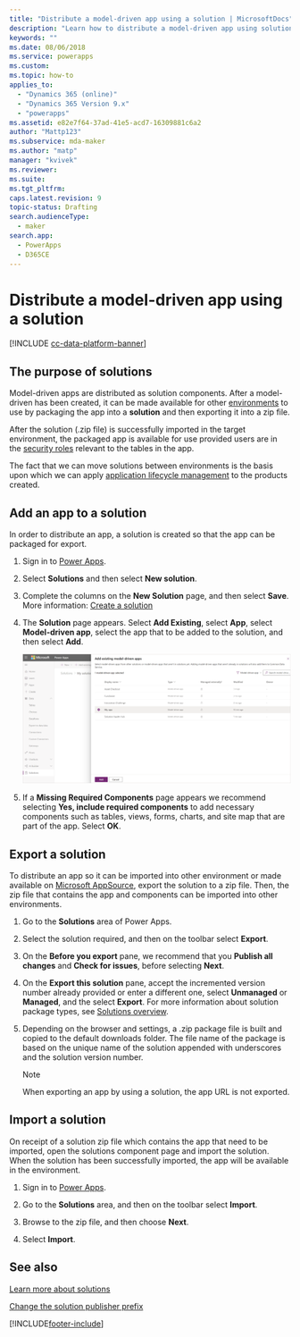 ```yaml
---
title: "Distribute a model-driven app using a solution | MicrosoftDocs"
description: "Learn how to distribute a model-driven app using solutions"
keywords: ""
ms.date: 08/06/2018
ms.service: powerapps
ms.custom: 
ms.topic: how-to
applies_to: 
  - "Dynamics 365 (online)"
  - "Dynamics 365 Version 9.x"
  - "powerapps"
ms.assetid: e82e7f64-37ad-41e5-acd7-16309881c6a2
author: "Mattp123"
ms.subservice: mda-maker
ms.author: "matp"
manager: "kvivek"
ms.reviewer: 
ms.suite: 
ms.tgt_pltfrm: 
caps.latest.revision: 9
topic-status: Drafting
search.audienceType: 
  - maker
search.app: 
  - PowerApps
  - D365CE
---
```


# Distribute a model-driven app using a solution

[!INCLUDE [cc-data-platform-banner](../../includes/cc-data-platform-banner.md)]

## The purpose of solutions

Model-driven apps are distributed as solution components. After a model-driven has been created, it can be made available for other [environments](model-driven-app-glossary.md#environment) to use by packaging the app into a **solution** and then exporting it into a zip file.

After the solution (.zip file) is successfully imported in the target environment, the packaged app is available for use provided users are in the [security roles](model-driven-app-glossary.md#security-role) relevant to the tables in the app.

The fact that we can move solutions between environments is the basis upon which we can apply [application lifecycle management](model-driven-app-glossary.md#application-lifecycle-management) to the products created.
  
## Add an app to a solution
In order to distribute an app, a solution is created so that the app can be packaged for export.

1. Sign in to [Power Apps](https://make.powerapps.com/?utm_source=padocs&utm_medium=linkinadoc&utm_campaign=referralsfromdoc).

2. Select **Solutions** and then select **New solution**.
3. Complete the columns on the **New Solution** page, and then select **Save**. More information: [Create a solution](../data-platform/create-solution.md)
4. The **Solution** page appears. Select **Add Existing**, select **App**, select **Model-driven app**, select the app that to be added to the solution, and then select **Add**.

    ![Select solution components.](media/select-solution-components.png)

5. If a **Missing Required Components** page appears we recommend selecting **Yes, include required components** to add necessary components such as tables, views, forms, charts, and site map that are part of the app. Select **OK**.

## Export a solution

To distribute an app so it can be imported into other environment or made available on [Microsoft AppSource](https://appsource.microsoft.com/), export the solution to a zip file. Then, the zip file that contains the app and components can be imported into other environments.

1. Go to the **Solutions** area of Power Apps. 
2. Select the solution required, and then on the toolbar select **Export**. 
3. On the **Before you export** pane, we recommend that you **Publish all changes** and **Check for issues**, before selecting **Next**.
4. On the **Export this solution** pane, accept the incremented version number already provided or enter a different one, select **Unmanaged** or **Managed**, and the select **Export**. For more information about solution package types, see [Solutions overview](../data-platform/solutions-overview.md).
5. Depending on the browser and settings, a .zip package file is built and copied to the default downloads folder. The file name of the package is based on the unique name of the solution appended with underscores and the solution version number.

	> [!NOTE]
	> When exporting an app by using a solution, the app URL is not exported.
  
## Import a solution

On receipt of a solution zip file which contains the app that need to be imported, open the solutions component page and import the solution. When the solution has been successfully imported, the app will be available in the environment.

1. Sign in to [Power Apps](https://make.powerapps.com/?utm_source=padocs&utm_medium=linkinadoc&utm_campaign=referralsfromdoc).

2. Go to the **Solutions** area, and then on the toolbar select **Import**.
3. Browse to the zip file, and then choose **Next**.
4. Select **Import**.

## See also

[Learn more about solutions](../../maker/data-platform/solutions-overview.md)

[Change the solution publisher prefix](../data-platform/create-solution.md#solution-publisher)

[!INCLUDE[footer-include](../../includes/footer-banner.md)]